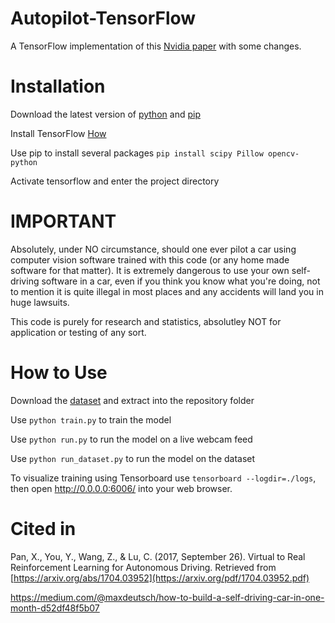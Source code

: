 # Autopilot-TensorFlow
A TensorFlow implementation of this [Nvidia paper](https://arxiv.org/pdf/1604.07316.pdf) with some changes.


# Installation
Download the latest version of [python](https://www.python.org/downloads/) and [pip](https://pip.pypa.io/en/stable/installing/)

Install TensorFlow [How](https://www.tensorflow.org/install/)

Use pip to install several packages
`pip install scipy Pillow opencv-python`

Activate tensorflow and enter the project directory

# IMPORTANT
Absolutely, under NO circumstance, should one ever pilot a car using computer vision software trained with this code (or any home made software for that matter). It is extremely dangerous to use your own self-driving software in a car, even if you think you know what you're doing, not to mention it is quite illegal in most places and any accidents will land you in huge lawsuits.

This code is purely for research and statistics, absolutley NOT for application or testing of any sort.


# How to Use
Download the [dataset](https://github.com/SullyChen/driving-datasets) and extract into the repository folder

Use `python train.py` to train the model

Use `python run.py` to run the model on a live webcam feed

Use `python run_dataset.py` to run the model on the dataset

To visualize training using Tensorboard use `tensorboard --logdir=./logs`, then open http://0.0.0.0:6006/ into your web browser.

# Cited in
Pan, X., You, Y., Wang, Z., & Lu, C. (2017, September 26). Virtual to Real Reinforcement Learning for Autonomous Driving. Retrieved from [https://arxiv.org/abs/1704.03952](https://arxiv.org/pdf/1704.03952.pdf)

https://medium.com/@maxdeutsch/how-to-build-a-self-driving-car-in-one-month-d52df48f5b07
